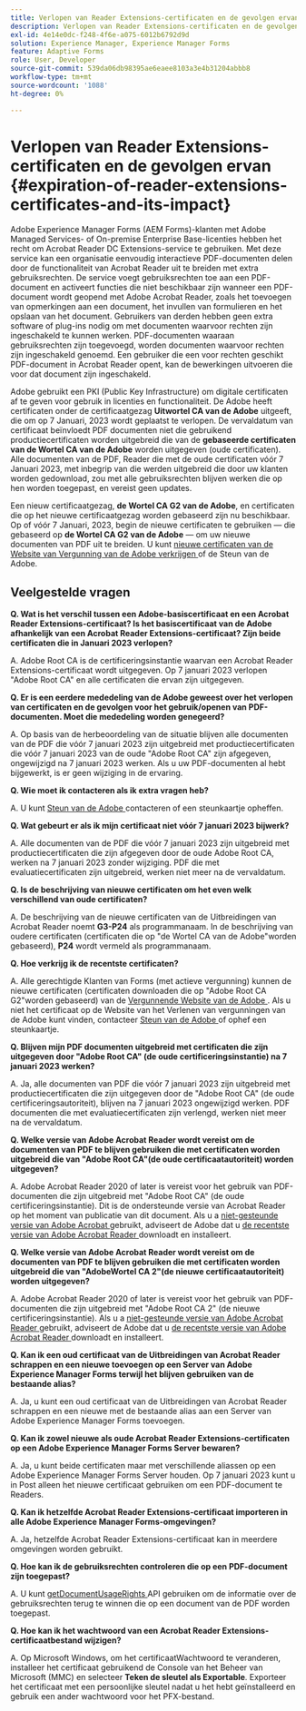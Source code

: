 ```yaml
---
title: Verlopen van Reader Extensions-certificaten en de gevolgen ervan
description: Verlopen van Reader Extensions-certificaten en de gevolgen ervan
exl-id: 4e14e0dc-f248-4f6e-a075-6012b6792d9d
solution: Experience Manager, Experience Manager Forms
feature: Adaptive Forms
role: User, Developer
source-git-commit: 539da06db98395ae6eaee8103a3e4b31204abbb8
workflow-type: tm+mt
source-wordcount: '1088'
ht-degree: 0%

---
```



# Verlopen van Reader Extensions-certificaten en de gevolgen ervan {#expiration-of-reader-extensions-certificates-and-its-impact}

Adobe Experience Manager Forms (AEM Forms)-klanten met Adobe Managed Services- of On-premise Enterprise Base-licenties hebben het recht om Acrobat Reader DC Extensions-service te gebruiken. Met deze service kan een organisatie eenvoudig interactieve PDF-documenten delen door de functionaliteit van Acrobat Reader uit te breiden met extra gebruiksrechten. De service voegt gebruiksrechten toe aan een PDF-document en activeert functies die niet beschikbaar zijn wanneer een PDF-document wordt geopend met Adobe Acrobat Reader, zoals het toevoegen van opmerkingen aan een document, het invullen van formulieren en het opslaan van het document. Gebruikers van derden hebben geen extra software of plug-ins nodig om met documenten waarvoor rechten zijn ingeschakeld te kunnen werken. PDF-documenten waaraan gebruiksrechten zijn toegevoegd, worden documenten waarvoor rechten zijn ingeschakeld genoemd. Een gebruiker die een voor rechten geschikt PDF-document in Acrobat Reader opent, kan de bewerkingen uitvoeren die voor dat document zijn ingeschakeld.

Adobe gebruikt een PKI (Public Key Infrastructure) om digitale certificaten af te geven voor gebruik in licenties en functionaliteit. De Adobe heeft certificaten onder de certificaatgezag **Uitwortel CA van de Adobe** uitgeeft, die om op 7 Januari, 2023 wordt geplaatst te verlopen. De vervaldatum van certificaat beïnvloedt PDF documenten niet die gebruikend productiecertificaten worden uitgebreid die van de **gebaseerde certificaten van de Wortel CA van de Adobe** worden uitgegeven (oude certificaten). Alle documenten van de PDF, Reader die met de oude certificaten vóór 7 Januari 2023, met inbegrip van die werden uitgebreid die door uw klanten worden gedownload, zou met alle gebruiksrechten blijven werken die op hen worden toegepast, en vereist geen updates.

Een nieuw certificaatgezag, **de Wortel CA G2 van de Adobe**, en certificaten die op het nieuwe certificaatgezag worden gebaseerd zijn nu beschikbaar. Op of vóór 7 Januari, 2023, begin de nieuwe certificaten te gebruiken — die gebaseerd op **de Wortel CA G2 van de Adobe** — om uw nieuwe documenten van PDF uit te breiden.  U kunt [ nieuwe certificaten van de Website van Vergunning van de Adobe verkrijgen ](https://licensing.adobe.com/) of de Steun van de Adobe.

## Veelgestelde vragen

**Q. Wat is het verschil tussen een Adobe-basiscertificaat en een Acrobat Reader Extensions-certificaat? Is het basiscertificaat van de Adobe afhankelijk van een Acrobat Reader Extensions-certificaat? Zijn beide certificaten die in Januari 2023 verlopen?**

A. Adobe Root CA is de certificeringsinstantie waarvan een Acrobat Reader Extensions-certificaat wordt uitgegeven. Op 7 januari 2023 verlopen &quot;Adobe Root CA&quot; en alle certificaten die ervan zijn uitgegeven.

**Q. Er is een eerdere mededeling van de Adobe geweest over het verlopen van certificaten en de gevolgen voor het gebruik/openen van PDF-documenten. Moet die mededeling worden genegeerd?**

A. Op basis van de herbeoordeling van de situatie blijven alle documenten van de PDF die vóór 7 januari 2023 zijn uitgebreid met productiecertificaten die vóór 7 januari 2023 van de oude &quot;Adobe Root CA&quot; zijn afgegeven, ongewijzigd na 7 januari 2023 werken. Als u uw PDF-documenten al hebt bijgewerkt, is er geen wijziging in de ervaring.

**Q. Wie moet ik contacteren als ik extra vragen heb?**

A. U kunt [ Steun van de Adobe ](https://experienceleague.adobe.com/nl?support-solution=Experience+Manager#support) contacteren of een steunkaartje opheffen.

**Q. Wat gebeurt er als ik mijn certificaat niet vóór 7 januari 2023 bijwerk?**

A. Alle documenten van de PDF die vóór 7 januari 2023 zijn uitgebreid met productiecertificaten die zijn afgegeven door de oude Adobe Root CA, werken na 7 januari 2023 zonder wijziging. PDF die met evaluatiecertificaten zijn uitgebreid, werken niet meer na de vervaldatum.

**Q. Is de beschrijving van nieuwe certificaten om het even welk verschillend van oude certificaten?**

A. De beschrijving van de nieuwe certificaten van de Uitbreidingen van Acrobat Reader noemt **G3-P24** als programmanaam. In de beschrijving van oudere certificaten (certificaten die op &quot;de Wortel CA van de Adobe&quot;worden gebaseerd), **P24** wordt vermeld als programmanaam.

**Q. Hoe verkrijg ik de recentste certificaten?**

A. Alle gerechtigde Klanten van Forms (met actieve vergunning) kunnen de nieuwe certificaten (certificaten downloaden die op &quot;Adobe Root CA G2&quot;worden gebaseerd) van de [ Vergunnende Website van de Adobe ](https://licensing.adobe.com/). Als u niet het certificaat op de Website van het Verlenen van vergunningen van de Adobe kunt vinden, contacteer [ Steun van de Adobe ](https://experienceleague.adobe.com/nl?support-solution=Experience+Manager&amp;lang=en#support) of ophef een steunkaartje.

**Q. Blijven mijn PDF documenten uitgebreid met certificaten die zijn uitgegeven door &quot;Adobe Root CA&quot; (de oude certificeringsinstantie) na 7 januari 2023 werken?**

A. Ja, alle documenten van PDF die vóór 7 januari 2023 zijn uitgebreid met productiecertificaten die zijn uitgegeven door de &quot;Adobe Root CA&quot; (de oude certificeringsautoriteit), blijven na 7 januari 2023 ongewijzigd werken. PDF documenten die met evaluatiecertificaten zijn verlengd, werken niet meer na de vervaldatum.

**Q. Welke versie van Adobe Acrobat Reader wordt vereist om de documenten van PDF te blijven gebruiken die met certificaten worden uitgebreid die van &quot;Adobe Root CA&quot;(de oude certificaatautoriteit) worden uitgegeven?**

A. Adobe Acrobat Reader 2020 of later is vereist voor het gebruik van PDF-documenten die zijn uitgebreid met &quot;Adobe Root CA&quot; (de oude certificeringsinstantie). Dit is de ondersteunde versie van Acrobat Reader op het moment van publicatie van dit document. Als u a [ niet-gesteunde versie van Adobe Acrobat ](https://helpx.adobe.com/nl/support/programs/eol-matrix.html) gebruikt, adviseert de Adobe dat u [ de recentste versie van Adobe Acrobat Reader ](https://get.adobe.com/reader/) downloadt en installeert.

**Q. Welke versie van Adobe Acrobat Reader wordt vereist om de documenten van PDF te blijven gebruiken die met certificaten worden uitgebreid die van &quot;AdobeWortel CA 2&quot;(de nieuwe certificaatautoriteit) worden uitgegeven?**

A. Adobe Acrobat Reader 2020 of later is vereist voor het gebruik van PDF-documenten die zijn uitgebreid met &quot;Adobe Root CA 2&quot; (de nieuwe certificeringsinstantie). Als u a [ niet-gesteunde versie van Adobe Acrobat Reader ](https://helpx.adobe.com/nl/support/programs/eol-matrix.html) gebruikt, adviseert de Adobe dat u [ de recentste versie van Adobe Acrobat Reader ](https://get.adobe.com/reader/) downloadt en installeert.

**Q. Kan ik een oud certificaat van de Uitbreidingen van Acrobat Reader schrappen en een nieuwe toevoegen op een Server van Adobe Experience Manager Forms terwijl het blijven gebruiken van de bestaande alias?**

A. Ja, u kunt een oud certificaat van de Uitbreidingen van Acrobat Reader schrappen en een nieuwe met de bestaande alias aan een Server van Adobe Experience Manager Forms toevoegen.

**Q. Kan ik zowel nieuwe als oude Acrobat Reader Extensions-certificaten op een Adobe Experience Manager Forms Server bewaren?**

A. Ja, u kunt beide certificaten maar met verschillende aliassen op een Adobe Experience Manager Forms Server houden. Op 7 januari 2023 kunt u in Post alleen het nieuwe certificaat gebruiken om een PDF-document te Readers.

**Q. Kan ik hetzelfde Acrobat Reader Extensions-certificaat importeren in alle Adobe Experience Manager Forms-omgevingen?**

A. Ja, hetzelfde Acrobat Reader Extensions-certificaat kan in meerdere omgevingen worden gebruikt.

**Q. Hoe kan ik de gebruiksrechten controleren die op een PDF-document zijn toegepast?**

A. U kunt [ getDocumentUsageRights ](https://experienceleague.adobe.com/docs/experience-manager-65/forms/developer-reference/programming-aem-forms-jee/java-api-quick-start-code-examples/acrobat-reader-dc-extensions-service.html?lang=nl-NL#quick-start-soap-mode-retrieving-credential-information-using-the-java-api) API gebruiken om de informatie over de gebruiksrechten terug te winnen die op een document van de PDF worden toegepast.

**Q. Hoe kan ik het wachtwoord van een Acrobat Reader Extensions-certificaatbestand wijzigen?**

A. Op Microsoft Windows, om het certificaatWachtwoord te veranderen, installeer het certificaat gebruikend de Console van het Beheer van Microsoft (MMC) en selecteer **Teken de sleutel als Exportable**. Exporteer het certificaat met een persoonlijke sleutel nadat u het hebt geïnstalleerd en gebruik een ander wachtwoord voor het PFX-bestand.


<!-- 
## Applying the certificates {#obtaning-and-applying-the-certificates} 

You can choose one of the following paths to apply latest certificates:

* [Updating certificates for an AEM Forms on JEE environment](#Updating-and-Applying-certificates-for-an-AEM-Forms-on-JEE-environment) 
* [Updating certificates for an AEM Forms on OSGi environment](#Updating-and-applying-certificates-for-an-AEM-Forms-on-OSGi-environment)

>[!NOTE]
>
>The document uses the term certificates and credentials interchangeably.

### Pre-requisites {#Pre-requisites}

Updating the certificates requires using actions available on AEM Forms administrator console and Reader Extension APIs provided by AEM Forms. The document is intended for users and administrators with knowledge of using Adobe Experience Manger Forms APIs. Before you start, ensure that: 

* the user has administrator rights on underlying AEM Forms environment. 
* the user has setup the [development environment](https://experienceleague.adobe.com/docs/experience-manager-65/developing/devtools/howto-projects-eclipse.html?lang=nl-NL) and has access to it.
* [obtain the certificates](#obtain-the-certificates).


### Obtain the certificates {#obtain-the-certificates}

The Rights credential is delivered as a digital certificate that contains the public key, the private key, and the password used to access the credential.

If your organization purchases a production version of Reader Extensions, the production Rights credential is delivered by Adobe Licensing Website (LWS). A production Rights credential is unique to your organization and can enable the specific usage rights that you require.

If you obtained Reader Extensions through a partner or software provider who integrated Reader Extensions into their software, the Rights credential is provided to you by that partner who, in turn, receives this credential from Adobe.

>[!NOTE]
>
>The Rights credential cannot be used for typical document signing or assertion of identity. For these applications, you can use a self-sign certificate or acquire an identity certificate from a Certificate Authority (CA).

The following types of Rights credentials are available:

**Customer Evaluation**: A credential with a short validity period that is provided to customers who want to evaluate Reader Extensions. Usage rights applied to documents using this credential expire when the credential expires. This type of credential is valid only for two to three months.

**Production**: A credential with a long validity period that is provided to customers who purchased the full product. Production credentials are unique to each customer but can be installed on multiple systems.

If you have already used certificates to reader extend PDF files, download a production certificate from [Adobe Licensing Website (LWS)](https://licensing.adobe.com/).

### Applying certificates for an AEM Forms on JEE environment {#Updating-and-Applying-certificates-for-an-AEM-Forms-on-JEE-environment} 

Applying new certificates on AEM Forms on JEE stack requires importing new credentials and applying usage rights. You can use admin console to import credentials and AEM Forms Reader Extension APIs to apply usage rights. 

#### Import and configure credentials 

You can use the Trust Store Management pages to import a new credential. The Trust Store may contain more than one Reader Extensions credential. Designate one of those credentials as the default Reader Extensions credential. The default credential is used when a Workbench user is unable to determine which credential to use during process creation. These rules apply to default credentials:

* If you import a Reader Extensions credential and the Trust Store contains no other Reader Extensions credentials, it is set as the default.
* If you import a Reader Extensions credential with the Default option selected, the default type is removed from an existing default credential. The imported credential becomes the default.
* You cannot delete a default Reader Extensions credential. To delete the default credential, first set another credential as the default. An exception to this rule is that if there is only one credential, you can delete it even though it is the default.
* You cannot update a default Reader Extensions credential.

To import the credentials: 

1. In administration console, click Settings > Trust Store Management > Local Credentials.
1. Click Import and, under Trust Store Type, select Acrobat Reader DC extensions Credential.
1. (Optional) To indicate that this credential is the default credential to use with Acrobat Reader DC extensions, select Default.
1. In the Alias box, type an identifier for the credential. This identifier is used as the display name for the credential in Acrobat Reader DC extensions. This alias is also used to access the credential programmatically using the AEM forms SDK.
1. Click Choose File to locate the credential, type the password of the credential, and then click OK.

If the error message "Failed to import credential due to either incorrect file format, or incorrect password" appears, verify that the password is valid.

You can also import and delete credentials programmatically. (See [Programming with AEM forms](../../developing/credentials.md).)

<!-- ### Remove usage rights from existing rights-enabled PDF documents

Remove usage rights from existing rights-enabled PDF documents before applying usage rights with latest credentials. AEM Forms on JEE provides APIs to remove usage rights. For detailed instructions, see [Removing Usage Rights from PDF Documents](../../developing/assigning-usage-rights.md#removing-usage-rights-from-pdf-documents).

To remove usage rights for AEM Forms on JEE processes developed in Workbench, see [Workbench Help](https://helpx.adobe.com/content/dam/help/en/experience-manager/6-5/forms/pdf/WorkbenchHelp.pdf). 

#### Apply the usage rights to PDF documents 

After importing new credentials, you can apply usage rights to PDF documents using the Acrobat Reader DC extensions Java Client API and web service.  For details, see [Applying Usage Rights to PDF Documents](../../developing/assigning-usage-rights.md#applying-usage-rights-to-pdf-documents). 


### Applying certificates for an AEM Forms on OSGi environment {#Updating-and-applying-certificates-for-an-AEM-Forms-on-OSGi-environment}

Applying new certificates on AEM Forms on OSGi stack requires importing new credentials and applying usage rights. You can use admin console to import credentials and AEM Forms Reader Extension APIs to apply usage rights. 

#### Import credentials {#Import-credentials}

In an AEM Forms on OSGi environment, a Reader Extension credential is associated with fd-service user. Before adding credentials for fd-user key store, perform the following steps to create a key store: 

1. Log in to your AEM Author instance as an Administrator.
1. Go to **[!UICONTROL Tools]**> **[!UICONTROL Security]**>**[!UICONTROL Users]**.
1. Scroll down the list of users until you find fd-service user account.
1. Click **[!UICONTROL fd-service]** user.
1. Click keystore tab.
1. Click **[!UICONTROL Create KeyStore]**.
1. Set the KeyStore Access Password and save your settings to create the KeyStore password.

After creating the key-store, add credentials to fd-service user. The following video explains the steps: 

>[!VIDEO](https://images-tv.adobe.com/mpcv3/5577/8db8e554-f04b-4fae-8108-b9b5e0eb03ad_1627925794.854x480at800_h264.mp4)

The following command list the details of the pfx file. Before running the command, navigate to the directory that contains the .pfx file.

`keytool -v -list -storetype pkcs12 -keystore [name of your .pfx file]`

For example, keytool -v -list -storetype pkcs12 -keystore 1005566.pfx where 1005566.pfx is the name of my pfx file

<!-- ### Remove usage rights from existing rights-enabled PDF documents

Remove usage rights from existing rights-enabled PDF documents before applying usage rights with latest credentials. You can remove the usage rights for a document by invoking the removeUsageRights API from within the docAssuranceServiceAPI. For detailed information, see [Remove Usage Rights](/help/forms/using/aem-document-services-programmatically.md#removing-usage-rights) document.

#### Apply the usage rights to PDF documents 

To apply usage rights in an AEM Forms on OSGi environment, Create custom OSGi service to usage rights to the documents. You can also create a servlet with a POST method to return the reader extended PDF to the user. For detailed instructions, see [Applying Reader Extensions](https://experienceleague.adobe.com/docs/experience-manager-learn/forms/document-services/apply-reader-extension-rights-to-pdf.html?lang=nl-NL).  -->
